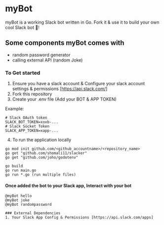 # myBot

myBot is a working Slack bot written in Go. Fork it & use it to build your own cool Slack bot 🤖!

## Some components myBot comes with
- random password generator
- calling external API (random Joke)

### To Get started

1. Ensure you have a slack account & Configure your slack account settings & permissions [https://api.slack.com/]
2. Fork this repository
3. Create your .env file (Add your BOT & APP TOKEN)

Example:
```
# Slack OAuth token
SLACK_BOT_TOKEN=xoxb-...
# Slack Socket Token
SLACK_APP_TOKEN=xapp-...
```
4. To run the application locally
```
go mod init github.com/<github_accountname>/<repository_name>
go get "github.com/shomali11/slacker"
go get "github.com/joho/godotenv"

go build
go run main.go
go run *.go (run multiple files)
```

#### Once added the bot to your Slack app, Interact with your bot
```
@myBot hello
@myBot joke
@myBot randompassword

### External Dependencies
1. Your Slack App Config & Permissions [https://api.slack.com/apps]
